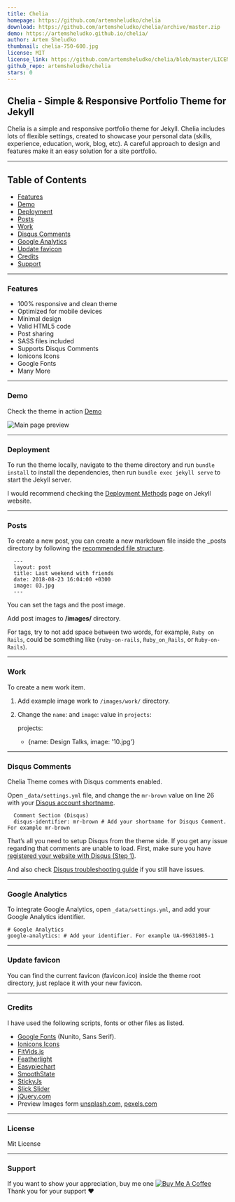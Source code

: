 ```yaml
---
title: Chelia
homepage: https://github.com/artemsheludko/chelia
download: https://github.com/artemsheludko/chelia/archive/master.zip
demo: https://artemsheludko.github.io/chelia/
author: Artem Sheludko
thumbnail: chelia-750-600.jpg
license: MIT
license_link: https://github.com/artemsheludko/chelia/blob/master/LICENSE.txt
github_repo: artemsheludko/chelia
stars: 0
---
```


## Chelia - Simple & Responsive Portfolio Theme for Jekyll

Chelia is a simple and responsive portfolio theme for Jekyll. Chelia includes lots of flexible settings, created to showcase your personal data (skills, experience, education, work, blog, etc). A careful approach to design and features make it an easy solution for a site portfolio.

---

## Table of Contents

- [Features](#features)
- [Demo](#demo)
- [Deployment](#deployment)
- [Posts](#posts)
- [Work](#work)
- [Disqus Comments](#DisqusComments)
- [Google Analytics](#GoogleAnalytics)
- [Update favicon](#UpdateFavicon)
- [Credits](#Credits)
- [Support](#Support)

---

### Features

- 100% responsive and clean theme
- Optimized for mobile devices
- Minimal design
- Valid HTML5 code
- Post sharing
- SASS files included
- Supports Disqus Comments
- Ionicons Icons
- Google Fonts
- Many More

---

### Demo

Check the theme in action [Demo](https://artemsheludko.github.io/chelia/)

![Main page preview](https://github.com/artemsheludko/chelia/blob/master/images/mackbook-preview.png?raw=true)

---

### Deployment

To run the theme locally, navigate to the theme directory and run `bundle install` to install the dependencies, then run `bundle exec jekyll serve` to start the Jekyll server.

I would recommend checking the [Deployment Methods](https://jekyllrb.com/docs/deployment-methods/) page on Jekyll website.

---

### Posts

To create a new post, you can create a new markdown file inside the \_posts directory by following the [recommended file structure](https://jekyllrb.com/docs/posts/#creating-post-files).

      ---
      layout: post
      title: Last weekend with friends
      date: 2018-08-23 16:04:00 +0300
      image: 03.jpg
      ---

You can set the tags and the post image.

Add post images to **/images/** directory.

For tags, try to not add space between two words, for example, `Ruby on Rails`, could be something like (`ruby-on-rails`, `Ruby_on_Rails`, or `Ruby-on-Rails`).

---

### Work

To create a new work item.

1. Add example image work to `/images/work/` directory.
2. Change the `name`: and `image`: value in `projects`:

   projects:

   - {name: Design Talks, image: '10.jpg'}

---

### Disqus Comments

Chelia Theme comes with Disqus comments enabled.

Open `_data/settings.yml` file, and change the `mr-brown` value on line 26 with your [Disqus account shortname](https://help.disqus.com/customer/portal/articles/466208).

      Comment Section (Disqus)
      disqus-identifier: mr-brown # Add your shortname for Disqus Comment. For example mr-brown

That’s all you need to setup Disqus from the theme side. If you get any issue regarding that comments are unable to load. First, make sure you have [registered your website with Disqus (Step 1)](https://help.disqus.com/customer/portal/articles/466182-publisher-quick-start-guide).

And also check [Disqus troubleshooting guide](https://help.disqus.com/customer/portal/articles/472007-i-m-receiving-the-message-%22we-were-unable-to-load-disqus-%22) if you still have issues.

---

### Google Analytics

To integrate Google Analytics, open `_data/settings.yml`, and add your Google Analytics identifier.

    # Google Analytics
    google-analytics: # Add your identifier. For example UA-99631805-1

---

### Update favicon

You can find the current favicon (favicon.ico) inside the theme root directory, just replace it with your new favicon.

---

### Credits

I have used the following scripts, fonts or other files as listed.

- [Google Fonts](https://fonts.google.com/specimen/Nunito) (Nunito, Sans Serif).
- [Ionicons Icons](https://ionicons.com/)
- [FitVids.js](http://fitvidsjs.com/)
- [Featherlight](https://noelboss.github.io/featherlight/)
- [Easypiechart](https://github.com/rendro/easy-pie-chart/)
- [SmoothState](https://github.com/miguel-perez/smoothState.js/)
- [StickyJs](https://github.com/garand/sticky/)
- [Slick Slider](https://kenwheeler.github.io/slick/)
- [jQuery.com](https://jquery.com/)
- Preview Images form [unsplash.com](https://unsplash.com/), [pexels.com](https://www.pexels.com/)

---

### License

Mit License

---

### Support

<p>If you want to show your appreciation, buy me one <a href="https://www.buymeacoffee.com/artemsheludko" target="_blank"><img src="https://www.buymeacoffee.com/assets/img/custom_images/orange_img.png" alt="Buy Me A Coffee" style="height: auto !important;width: auto !important;" ></a> Thank you for your support ❤️</p>
